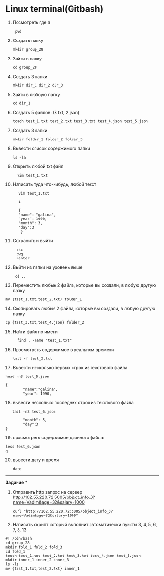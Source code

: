 Linux terminal(Gitbash)
======================

1) Посмотреть где я

        pwd

2) Создать папку 
 
       mkdir group_28
3) Зайти в папку
 
       cd group_28
4) Создать 3 папки
 
       mkdir dir_1 dir_2 dir_3
5) Зайти в любоую папку
 
       cd dir_1
6) Создать 5 файлов: (3 txt, 2 json)
 
       touch test_1.txt test_2.txt test_3.txt test_4.json test_5.json
7) Создать 3 папки 
 
       mkdir folder_1 folder_2 folder_3
8) Вывести список содержимого папки
 
       ls -la
       
9) Открыть любой txt файл
 
         vim test_1.txt
         
10) Написать туда что-нибудь, любой текст
 ```
       vim test_1.txt
       
       i
       
       {
       "name": "galina",
       "year": 1990,
       "month": 3,
       "day":3
        }
 ```
11) Cохранить и выйти
``` 
     esc
     :wq
     +enter
```

12) Выйти из папки на уровень выше
 
         cd ..
      
13) Переместить любые 2 файла, которые вы создали, в любую другую папку
``` 
mv {test_1.txt,test_2.txt) folder_1
```
14) Скопировать любые 2 файла, которые вы создали, в любую другую папку
```
cp {test_3.txt,test_4.json} folder_2
```
15) Найти файл по имени
 
          find . -name "test_1.txt"
16) Просмотреть содержимое в реальном времени
 
        tail -f test_3.txt
17) Вывести несколько первых строк из текстового файла
```
head -n3 test_5.json

{
        "name":"galina",
        "year": 1990,
 ```

18) вывести несколько последних строк из текстового файла
``` 
   tail -n3 test_6.json
   
        "month": 5,
        "day":3
}
```
19) просмотреть содержимое длинного файла: 
```
less test_6.json
q
```
20) вывести дату и время
 
        date
---

**Задание** *
1) Отправить http запрос на сервер
http://162.55.220.72:5005/object_info_3?name=Vadim&age=32&salary=1000 

       curl "http://162.55.220.72:5005/object_info_3?name=Vadim&age=32&salary=1000"


2) Написать скрипт который выполнит автоматически пункты 3, 4, 5, 6, 7, 8, 13
``` 
#! /bin/bash
cd group_28
mkdir fold_1 fold_2 fold_3 
cd fold_1
touch test_1.txt test_2.txt test_3.txt test_4.json test_5.json
mkdir inner_1 inner_2 inner_3 
ls -la 
mv {test_1.txt,test_2.txt} inner_1
```
